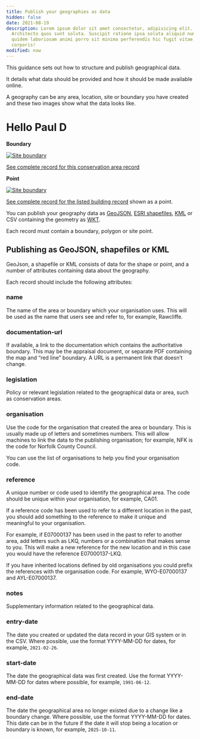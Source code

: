 ```yaml
---
title: Publish your geographies as data
hidden: false
date: 2021-08-19
description: Lorem ipsum dolor sit amet consectetur, adipisicing elit.
  Architecto quos sunt soluta. Suscipit ratione ipsa soluta aliquid numquam
  quidem laboriosam animi porro sit minima perferendis hic fugit vitae, quia
  corporis!
modified: now
---
```

This guidance sets out how to structure and publish geographical data.

It details what data should be provided and how it should be made available online.

A geography can be any area, location, site or boundary you have created and these two images show what the data looks like.

# Hello Paul D

**Boundary**

[![Site boundary](https://res.cloudinary.com/digital-land/image/upload/v1626864208/digital-land.github.io_conservation-area_stonesfield_btkguo.png)](https://res.cloudinary.com/digital-land/image/upload/v1626864208/digital-land.github.io_conservation-area_stonesfield_btkguo.png)

[See complete record for this conservation area record](https://digital-land.github.io/conservation-area/local-authority-eng/WOX/48/)

**Point**

[![Site boundary](https://res.cloudinary.com/digital-land/image/upload/v1626864208/digital-land.github.io_listed-building_old-vicarage_osox8x.png)](https://res.cloudinary.com/digital-land/image/upload/v1626864208/digital-land.github.io_listed-building_old-vicarage_osox8x.png)

[See complete record for the listed building record](https://digital-land.github.io/listed-building/1021474/) shown as a point.

You can publish your geography data as [GeoJSON](https://geojson.org/), [ESRI shapefiles](https://www.esri.com/content/dam/esrisites/sitecore-archive/Files/Pdfs/library/whitepapers/pdfs/shapefile.pdf), [KML](https://developers.google.com/kml) or CSV containing the geometry as [WKT](https://www.ogc.org/standards/wkt-crs).

Each record must contain a boundary, polygon or site point.

## Publishing as GeoJSON, shapefiles or KML

GeoJson, a shapefile or KML consists of data for the shape or point, and a number of attributes containing data about the geography.

Each record should include the following attributes:

### name

The name of the area or boundary which your organisation uses. This will be used as the name that users see and refer to, for example, Rawcliffe.

### documentation-url

If available, a link to the documentation which contains the authoritative boundary. This may be the appraisal document, or separate PDF containing the map and “red line” boundary. A URL is a permanent link that doesn’t change.

### legislation

Policy or relevant legislation related to the geographical data or area, such as conservation areas.

### organisation

Use the code for the organisation that created the area or boundary. This is usually made up of letters and sometimes numbers. This will allow machines to link the data to the publishing organisation; for example, NFK is the code for Norfolk County Council.

You can use the list of organisations to help you find your organisation code.

### reference

A unique number or code used to identify the geographical area. The code should be unique within your organisation, for example, CA01.

If a reference code has been used to refer to a different location in the past, you should add something to the reference to make it unique and meaningful to your organisation.

For example, if E07000137 has been used in the past to refer to another area, add letters such as LKQ, numbers or a combination that makes sense to you. This will make a new reference for the new location and in this case you would have the reference E07000137-LKQ.

If you have inherited locations defined by old organisations you could prefix the references with the organisation code. For example, WYO-E07000137 and AYL-E07000137.

### notes

Supplementary information related to the geographical data.

### entry-date

The date you created or updated the data record in your GIS system or in the CSV. Where possible, use the format YYYY-MM-DD for dates, for example, `2021-02-26`.

### start-date

The date the geographical data was first created. Use the format YYYY-MM-DD for dates where possible, for example, `1991-06-12`.

### end-date

The date the geographical area no longer existed due to a change like a boundary change. Where possible, use the format YYYY-MM-DD for dates. This date can be in the future if the date it will stop being a location or boundary is known, for example, `2025-10-11`.